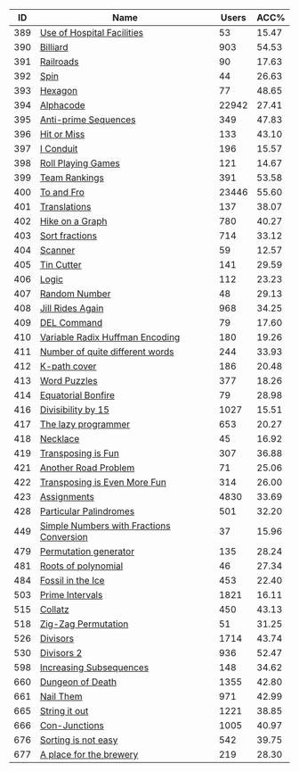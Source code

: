 | ID | Name | Users | ACC% |
|---|---|---|---|
| 389 | [Use of Hospital Facilities](https://www.spoj.com/problems/HOSPITAL) | 53 | 15.47 |
| 390 | [Billiard](https://www.spoj.com/problems/BILLIARD) | 903 | 54.53 |
| 391 | [Railroads](https://www.spoj.com/problems/RAILROAD) | 90 | 17.63 |
| 392 | [Spin](https://www.spoj.com/problems/SPIN) | 44 | 26.63 |
| 393 | [Hexagon](https://www.spoj.com/problems/HEXAGON) | 77 | 48.65 |
| 394 | [Alphacode](https://www.spoj.com/problems/ACODE) | 22942 | 27.41 |
| 395 | [Anti-prime Sequences](https://www.spoj.com/problems/APRIME) | 349 | 47.83 |
| 396 | [Hit or Miss](https://www.spoj.com/problems/HITOMISS) | 133 | 43.10 |
| 397 | [I Conduit](https://www.spoj.com/problems/CONDUIT) | 196 | 15.57 |
| 398 | [Roll Playing Games](https://www.spoj.com/problems/RPGAMES) | 121 | 14.67 |
| 399 | [Team Rankings](https://www.spoj.com/problems/TRANK) | 391 | 53.58 |
| 400 | [To and Fro](https://www.spoj.com/problems/TOANDFRO) | 23446 | 55.60 |
| 401 | [Translations](https://www.spoj.com/problems/TRANSL) | 137 | 38.07 |
| 402 | [Hike on a Graph](https://www.spoj.com/problems/HIKE) | 780 | 40.27 |
| 403 | [Sort fractions](https://www.spoj.com/problems/FRACTION) | 714 | 33.12 |
| 404 | [Scanner](https://www.spoj.com/problems/SCANNER) | 59 | 12.57 |
| 405 | [Tin Cutter](https://www.spoj.com/problems/TCUTTER) | 141 | 29.59 |
| 406 | [Logic](https://www.spoj.com/problems/LOGIC) | 112 | 23.23 |
| 407 | [Random Number](https://www.spoj.com/problems/RNUMBER) | 48 | 29.13 |
| 408 | [Jill Rides Again](https://www.spoj.com/problems/JRIDE) | 968 | 34.25 |
| 409 | [DEL Command](https://www.spoj.com/problems/DELCOMM) | 79 | 17.60 |
| 410 | [Variable Radix Huffman Encoding](https://www.spoj.com/problems/VHUFFM) | 180 | 19.26 |
| 411 | [Number of quite different words](https://www.spoj.com/problems/NUMQDW) | 244 | 33.93 |
| 412 | [K-path cover](https://www.spoj.com/problems/COVER) | 186 | 20.48 |
| 413 | [Word Puzzles](https://www.spoj.com/problems/WPUZZLES) | 377 | 18.26 |
| 414 | [Equatorial Bonfire](https://www.spoj.com/problems/BONFIRE) | 79 | 28.98 |
| 416 | [Divisibility by 15](https://www.spoj.com/problems/DIV15) | 1027 | 15.51 |
| 417 | [The lazy programmer](https://www.spoj.com/problems/LAZYPROG) | 653 | 20.27 |
| 418 | [Necklace](https://www.spoj.com/problems/NECKLACE) | 45 | 16.92 |
| 419 | [Transposing is Fun](https://www.spoj.com/problems/TRANSP) | 307 | 36.88 |
| 421 | [Another Road Problem](https://www.spoj.com/problems/AROAD) | 71 | 25.06 |
| 422 | [Transposing is Even More Fun](https://www.spoj.com/problems/TRANSP2) | 314 | 26.00 |
| 423 | [Assignments](https://www.spoj.com/problems/ASSIGN) | 4830 | 33.69 |
| 428 | [Particular Palindromes](https://www.spoj.com/problems/PARTPALI) | 501 | 32.20 |
| 449 | [Simple Numbers with Fractions Conversion](https://www.spoj.com/problems/TCNUMFL) | 37 | 15.96 |
| 479 | [Permutation generator](https://www.spoj.com/problems/TPERML) | 135 | 28.24 |
| 481 | [Roots of polynomial](https://www.spoj.com/problems/KMSL4B) | 46 | 27.34 |
| 484 | [Fossil in the Ice](https://www.spoj.com/problems/TFOSS) | 453 | 22.40 |
| 503 | [Prime Intervals](https://www.spoj.com/problems/PRINT) | 1821 | 16.11 |
| 515 | [Collatz](https://www.spoj.com/problems/CLTZ) | 450 | 43.13 |
| 518 | [Zig-Zag Permutation](https://www.spoj.com/problems/ZZPERM) | 51 | 31.25 |
| 526 | [Divisors](https://www.spoj.com/problems/DIV) | 1714 | 43.74 |
| 530 | [Divisors 2](https://www.spoj.com/problems/DIV2) | 936 | 52.47 |
| 598 | [Increasing Subsequences](https://www.spoj.com/problems/INCR) | 148 | 34.62 |
| 660 | [Dungeon of Death](https://www.spoj.com/problems/QUEST4) | 1355 | 42.80 |
| 661 | [Nail Them](https://www.spoj.com/problems/QUEST5) | 971 | 42.99 |
| 665 | [String it out](https://www.spoj.com/problems/SUBS) | 1221 | 38.85 |
| 666 | [Con-Junctions](https://www.spoj.com/problems/VOCV) | 1005 | 40.97 |
| 676 | [Sorting is not easy](https://www.spoj.com/problems/LSORT) | 542 | 39.75 |
| 677 | [A place for the brewery](https://www.spoj.com/problems/BROW) | 219 | 28.30 |
